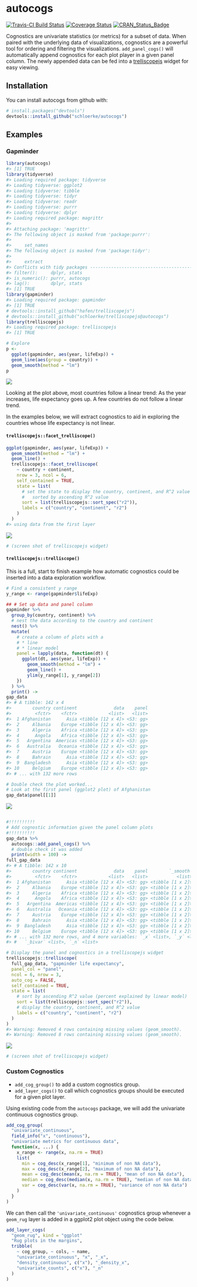 
<!-- rmarkdown::render("README.Rmd") -->
<!-- README.md is generated from README.Rmd. Please edit that file -->
autocogs
========

[![Travis-CI Build Status](https://travis-ci.org/schloerke/autocogs.svg?branch=master)](https://travis-ci.org/schloerke/autocogs) [![Coverage Status](https://img.shields.io/codecov/c/github/schloerke/autocogs/master.svg)](https://codecov.io/github/schloerke/autocogs?branch=master) [![CRAN\_Status\_Badge](http://www.r-pkg.org/badges/version/autocogs)](https://cran.r-project.org/package=autocogs)

Cognostics are univariate statistics (or metrics) for a subset of data. When paired with the underlying data of visualizations, cognostics are a powerful tool for ordering and filtering the visualizations. `add_panel_cogs()` will automatically append cognostics for each plot player in a given panel column. The newly appended data can be fed into a [trelliscopejs](github.com/hafen/trelliscopejs) widget for easy viewing.

Installation
------------

You can install autocogs from github with:

``` r
# install.packages("devtools")
devtools::install_github("schloerke/autocogs")
```

Examples
--------

### Gapminder

``` r
library(autocogs)
#> [1] TRUE
library(tidyverse)
#> Loading required package: tidyverse
#> Loading tidyverse: ggplot2
#> Loading tidyverse: tibble
#> Loading tidyverse: tidyr
#> Loading tidyverse: readr
#> Loading tidyverse: purrr
#> Loading tidyverse: dplyr
#> Loading required package: magrittr
#> 
#> Attaching package: 'magrittr'
#> The following object is masked from 'package:purrr':
#> 
#>     set_names
#> The following object is masked from 'package:tidyr':
#> 
#>     extract
#> Conflicts with tidy packages ----------------------------------------------
#> filter():     dplyr, stats
#> is_numeric(): purrr, autocogs
#> lag():        dplyr, stats
#> [1] TRUE
library(gapminder)
#> Loading required package: gapminder
#> [1] TRUE
# devtools::install_github("hafen/trelliscopejs")
# devtools::install_github("schloerke/trelliscopejs@autocogs")
library(trelliscopejs)
#> Loading required package: trelliscopejs
#> [1] TRUE

# Explore
p <-
  ggplot(gapminder, aes(year, lifeExp)) +
  geom_line(aes(group = country)) +
  geom_smooth(method = "lm")
p
```

![](readme-figs/explore-1.png)

Looking at the plot above, most countries follow a linear trend: As the year increases, life expectancy goes up. A few countries do not follow a linear trend.

In the examples below, we will extract cognostics to aid in exploring the countries whose life expectancy is not linear.

#### `trelliscopejs::facet_trelliscope()`

``` r
ggplot(gapminder, aes(year, lifeExp)) +
  geom_smooth(method = "lm") +
  geom_line() +
  trelliscopejs::facet_trelliscope(
    ~ country + continent,
    nrow = 3, ncol = 6,
    self_contained = TRUE,
    state = list(
      # set the state to display the country, continent, and R^2 value
      #   sorted by ascending R^2 value
      sort = list(trelliscopejs::sort_spec("r2")),
      labels = c("country", "continent", "r2")
    )
  )
#> using data from the first layer
```

![](readme-figs/facet_trelliscope-1.png)

``` r
# (screen shot of trelliscopejs widget)
```

#### `trelliscopejs::trelliscope()`

This is a full, start to finish example how automatic cognostics could be inserted into a data exploration workflow.

``` r
# Find a consistent y range
y_range <- range(gapminder$lifeExp)

## # Set up data and panel column
gapminder %>%
  group_by(country, continent) %>%
  # nest the data according to the country and continent
  nest() %>%
  mutate(
    # create a column of plots with a
    # * line
    # * linear model
    panel = lapply(data, function(dt) {
      ggplot(dt, aes(year, lifeExp)) +
        geom_smooth(method = "lm") +
        geom_line() +
        ylim(y_range[1], y_range[2])
    })
  ) %>%
  print() ->
gap_data
#> # A tibble: 142 x 4
#>        country continent              data    panel
#>         <fctr>    <fctr>            <list>   <list>
#>  1 Afghanistan      Asia <tibble [12 x 4]> <S3: gg>
#>  2     Albania    Europe <tibble [12 x 4]> <S3: gg>
#>  3     Algeria    Africa <tibble [12 x 4]> <S3: gg>
#>  4      Angola    Africa <tibble [12 x 4]> <S3: gg>
#>  5   Argentina  Americas <tibble [12 x 4]> <S3: gg>
#>  6   Australia   Oceania <tibble [12 x 4]> <S3: gg>
#>  7     Austria    Europe <tibble [12 x 4]> <S3: gg>
#>  8     Bahrain      Asia <tibble [12 x 4]> <S3: gg>
#>  9  Bangladesh      Asia <tibble [12 x 4]> <S3: gg>
#> 10     Belgium    Europe <tibble [12 x 4]> <S3: gg>
#> # ... with 132 more rows

# Double check the plot worked...
# Look at the first panel (ggplot2 plot) of Afghanistan
gap_data$panel[[1]]
```

![](readme-figs/gapminder-1.png)

``` r

#!!!!!!!!!!
# Add cognostic information given the panel column plots
#!!!!!!!!!!
gap_data %>%
  autocogs::add_panel_cogs() %>%
  # double check it was added
  print(width = 100) ->
full_gap_data
#> # A tibble: 142 x 10
#>        country continent              data    panel        `_smooth`             `_lm`
#>         <fctr>    <fctr>            <list>   <list>           <list>            <list>
#>  1 Afghanistan      Asia <tibble [12 x 4]> <S3: gg> <tibble [1 x 2]> <tibble [1 x 19]>
#>  2     Albania    Europe <tibble [12 x 4]> <S3: gg> <tibble [1 x 2]> <tibble [1 x 19]>
#>  3     Algeria    Africa <tibble [12 x 4]> <S3: gg> <tibble [1 x 2]> <tibble [1 x 19]>
#>  4      Angola    Africa <tibble [12 x 4]> <S3: gg> <tibble [1 x 2]> <tibble [1 x 19]>
#>  5   Argentina  Americas <tibble [12 x 4]> <S3: gg> <tibble [1 x 2]> <tibble [1 x 19]>
#>  6   Australia   Oceania <tibble [12 x 4]> <S3: gg> <tibble [1 x 2]> <tibble [1 x 19]>
#>  7     Austria    Europe <tibble [12 x 4]> <S3: gg> <tibble [1 x 2]> <tibble [1 x 19]>
#>  8     Bahrain      Asia <tibble [12 x 4]> <S3: gg> <tibble [1 x 2]> <tibble [1 x 19]>
#>  9  Bangladesh      Asia <tibble [12 x 4]> <S3: gg> <tibble [1 x 2]> <tibble [1 x 19]>
#> 10     Belgium    Europe <tibble [12 x 4]> <S3: gg> <tibble [1 x 2]> <tibble [1 x 19]>
#> # ... with 132 more rows, and 4 more variables: `_x` <list>, `_y` <list>,
#> #   `_bivar` <list>, `_n` <list>

# Display the panel and cognostics in a trelliscopejs widget
trelliscopejs::trelliscope(
  full_gap_data, "gapminder life expectancy",
  panel_col = "panel",
  ncol = 6, nrow = 3,
  auto_cog = FALSE,
  self_contained = TRUE,
  state = list(
    # sort by ascending R^2 value (percent explained by linear model)
    sort = list(trelliscopejs::sort_spec("r2")),
    # display the country, continent, and R^2 value
    labels = c("country", "continent", "r2")
  )
)
#> Warning: Removed 4 rows containing missing values (geom_smooth).
#> Warning: Removed 8 rows containing missing values (geom_smooth).
```

![](readme-figs/gapminder-2.png)

``` r
# (screen shot of trelliscopejs widget)
```

### Custom Cognostics

-   `add_cog_group()` to add a custom cognostics group.
-   `add_layer_cogs()` to call which cognostics groups should be executed for a given plot layer.

Using existing code from the `autocogs` package, we will add the univariate continuous cognostics group.

``` r
add_cog_group(
  "univariate_continuous",
  field_info("x", "continuous"),
  "univariate metrics for continuous data",
  function(x, ...) {
    x_range <- range(x, na.rm = TRUE)
    list(
      min = cog_desc(x_range[1], "minimum of non NA data"),
      max = cog_desc(x_range[2], "maximum of non NA data"),
      mean = cog_desc(mean(x, na.rm = TRUE), "mean of non NA data"),
      median = cog_desc(median(x, na.rm = TRUE), "median of non NA data"),
      var = cog_desc(var(x, na.rm = TRUE), "variance of non NA data")
    )
  }
)
```

We can then call the `'univariate_continuous'` cognostics group whenever a `geom_rug` layer is added in a ggplot2 plot object using the code below.

``` r
add_layer_cogs(
  "geom_rug", kind = "ggplot"
  "Rug plots in the margins",
  tribble(
    ~ cog_group, ~ cols, ~ name,
    "univariate_continuous", "x", "_x",
    "density_continuous", c("x"), "_density_x",
    "univariate_counts", c("x"), "_n"
  )
)
```

<!-- ## Connecting other plot objects

There are  -->
